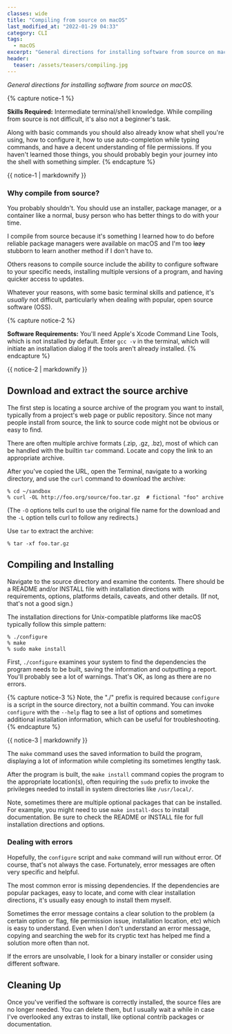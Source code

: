 ```yaml
---
classes: wide
title: "Compiling from source on macOS"
last_modified_at: "2022-01-29 04:33"
category: CLI
tags:
  - macOS
excerpt: "General directions for installing software from source on macOS."
header:
  teaser: /assets/teasers/compiling.jpg
---
```

*General directions for installing software from source on macOS.*

{% capture notice-1 %}

**Skills Required:** Intermediate terminal/shell knowledge. While compiling from source is not difficult, it's also not a beginner's task.

Along with basic commands you should also already know what shell you're using, how to configure it, how to use auto-completion while typing commands, and have a decent understanding of file permissions. If you haven't learned those things, you should probably begin your journey into the shell with something simpler.
{% endcapture %}<div class="notice--info">{{ notice-1 | markdownify }}</div>

### Why compile from source?

You probably shouldn't. You should use an installer, package manager, or a container like a normal, busy person who has better things to do with your time.

I compile from source because it's something I learned how to do before reliable package managers were available on macOS and I'm too ~~lazy~~ stubborn to learn another method if I don't have to.

Others reasons to compile source include the ability to configure software to your specific needs, installing multiple versions of a program, and having quicker access to updates.

Whatever your reasons, with some basic terminal skills and patience, it's *usually* not difficult, particularly when dealing with popular, open source software (OSS).

{% capture notice-2 %}

**Software Requirements:** You'll need Apple's Xcode Command Line Tools, which is not installed by default. Enter `gcc -v` in the terminal, which will initiate an installation dialog if the tools aren't already installed.
{% endcapture %}<div class="notice">{{ notice-2 | markdownify }}</div>


## Download and extract the source archive

The first step is locating a source archive of the program you want to install, typically from a project's web page or public repository. Since not many people install from source, the link to source code might not be obvious or easy to find.

There are often multiple archive formats (.zip, .gz, .bz), most of which can be handled with the builtin `tar` command. Locate and copy the link to an appropriate archive.

After you've copied the URL, open the Terminal, navigate to a working directory, and use the `curl` command to download the archive:

```shell
% cd ~/sandbox
% curl -OL http://foo.org/source/foo.tar.gz  # fictional "foo" archive
```

(The `-O` options tells curl to use the original file name for the download and the `-L` option tells curl to follow any redirects.)

Use `tar` to extract the archive:

```shell
% tar -xf foo.tar.gz
```

## Compiling and Installing

Navigate to the source directory and examine the contents. There should be a README and/or INSTALL file with installation directions with requirements, options, platforms details, caveats, and other details. (If not, that's not a good sign.)

The installation directions for Unix-compatible platforms like macOS typically follow this simple pattern:

```shell
% ./configure
% make
% sudo make install
```

First, `./configure` examines your system to find the dependencies the program needs to be built, saving the information and outputting a report. You'll probably see a lot of warnings. That's OK, as long as there are no errors.

{% capture notice-3 %}
Note, the "./" prefix is required because `configure` is a script in the source directory, not a builtin command. You can invoke `configure` with the `--help` flag to see a list of options and sometimes additional installation information, which can be  useful for troubleshooting.
{% endcapture %}<div class="notice">{{ notice-3 | markdownify }}</div>

The `make` command uses the saved information to build the program, displaying a lot of information while completing its sometimes lengthy task.

After the program is built, the `make install` command copies the program to the appropriate location(s), often requiring the `sudo` prefix to invoke the privileges needed to install in system directories like `/usr/local/`.

Note, sometimes there are multiple optional packages that can be installed. For example, you might need to use `make install-docs` to install documentation. Be sure to check the README or INSTALL file for full installation directions and options.

### Dealing with errors

Hopefully, the `configure` script and `make` command will run without error. Of course, that's not always the case. Fortunately, error messages are often very specific and helpful.

The most common error is missing dependencies. If the dependencies are popular packages, easy to locate, and come with clear installation directions, it's usually easy enough to install them myself.

Sometimes the error message contains a clear solution to the problem (a certain option or flag, file permission issue, installation location, etc) which is easy to understand. Even when I don't understand an error message, copying and searching the web for its cryptic text has helped me find a solution more often than not.

If the errors are unsolvable, I look for a binary installer or consider using different software.

## Cleaning Up

Once you've verified the software is correctly installed, the source files are no longer needed. You can delete them, but I usually wait a while in case I've overlooked any extras to install, like optional contrib packages or documentation.
